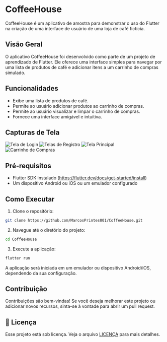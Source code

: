 # CoffeeHouse

CoffeeHouse é um aplicativo de amostra para demonstrar o uso do Flutter na criação de uma interface de usuário de uma loja de café fictícia.

## Visão Geral

O aplicativo CoffeeHouse foi desenvolvido como parte de um projeto de aprendizado de Flutter. Ele oferece uma interface simples para navegar por uma lista de produtos de café e adicionar itens a um carrinho de compras simulado.

## Funcionalidades

- Exibe uma lista de produtos de café.
- Permite ao usuário adicionar produtos ao carrinho de compras.
- Permite ao usuário visualizar e limpar o carrinho de compras.
- Fornece uma interface amigável e intuitiva.

## Capturas de Tela

![Tela de Login](screenshots/login.png)
![Telas de Registro](screenshots/register.png)
![Tela Principal](screenshots/home.png)
![Carrinho de Compras](screenshots/cart.png)


## Pré-requisitos

- Flutter SDK instalado (https://flutter.dev/docs/get-started/install)
- Um dispositivo Android ou iOS ou um emulador configurado

## Como Executar

1. Clone o repositório:
```bash
git clone https://github.com/MarcosPrintes001/CoffeeHouse.git
```

2. Navegue até o diretório do projeto:
```bash
cd CoffeeHouse
```

3. Execute a aplicação:
```bash
flutter run
```

A aplicação será iniciada em um emulador ou dispositivo Android/iOS, dependendo da sua configuração.

## Contribuição

Contribuições são bem-vindas! Se você deseja melhorar este projeto ou adicionar novos recursos, sinta-se à vontade para abrir um pull request.

## 📝 Licença

Esse projeto está sob licença. Veja o arquivo [LICENÇA](LICENSE.md) para mais detalhes.


